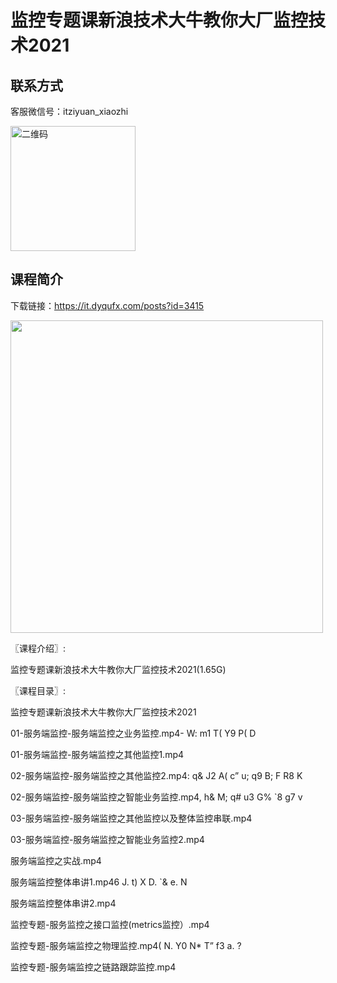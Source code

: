 # 监控专题课新浪技术大牛教你大厂监控技术2021

## 联系方式

客服微信号：itziyuan_xiaozhi

<img src="https://ziyuanyun.oss-cn-guangzhou.aliyuncs.com/common/20240614073449/666b82192834a.jpg" width="200" height="200" alt="二维码">

## 课程简介

下载链接：https://it.dyqufx.com/posts?id=3415

<img src="https://ziyuanyun.oss-cn-guangzhou.aliyuncs.com/yun/20240515185148/664493c41f9cd.jpg" width="500" alt="">

  〖课程介绍〗:

 监控专题课新浪技术大牛教你大厂监控技术2021(1.65G)

 〖课程目录〗:

 监控专题课新浪技术大牛教你大厂监控技术2021



 01-服务端监控-服务端监控之业务监控.mp4- W: m1 T( Y9 P( D

 01-服务端监控-服务端监控之其他监控1.mp4

 02-服务端监控-服务端监控之其他监控2.mp4: q&amp; J2 A( c&#8221; u; q9 B; F R8 K

 02-服务端监控-服务端监控之智能业务监控.mp4, h&amp; M; q# u3 G% `8 g7 v

 03-服务端监控-服务端监控之其他监控以及整体监控串联.mp4

 03-服务端监控-服务端监控之智能业务监控2.mp4

 服务端监控之实战.mp4

 服务端监控整体串讲1.mp46 J. t) X D. `&amp; e. N

 服务端监控整体串讲2.mp4

 监控专题-服务监控之接口监控(metrics监控）.mp4

 监控专题-服务端监控之物理监控.mp4( N. Y0 N* T&#8221; f3 a. ?

 监控专题-服务端监控之链路跟踪监控.mp4

  